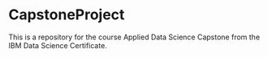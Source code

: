 # CapstoneProject
This is a repository for the course Applied Data Science Capstone from the IBM Data Science Certificate.
